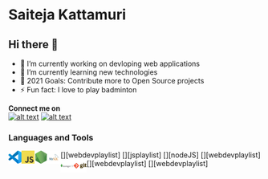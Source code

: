 # Saiteja Kattamuri

## Hi there 👋

- 🔭 I’m currently working on devloping web applications
- 🌱 I’m currently learning new technologies
- 🥅 2021 Goals: Contribute more to Open Source projects
- ⚡ Fun fact: I love to play badminton

**Connect me on**
</br>
[![alt text][1.1]][1]
[![alt text][2.1]][2]

[1.1]: https://i.imgur.com/tXSoThF.png
[2.1]:https://i.imgur.com/P3YfQoD.png
[1]: https://twitter.com/
[2]: https://www.facebook.com/kattamuri.saiteja/

### Languages and Tools

[<img align="left" alt="Visual Studio Code" width="26px" src="https://raw.githubusercontent.com/github/explore/80688e429a7d4ef2fca1e82350fe8e3517d3494d/topics/visual-studio-code/visual-studio-code.png" />][webdevplaylist]
[<img align="left" alt="JavaScript" width="26px" src="https://raw.githubusercontent.com/github/explore/80688e429a7d4ef2fca1e82350fe8e3517d3494d/topics/javascript/javascript.png" />][jsplaylist]
[<img align="left" alt="Node.js" width="26px" src="https://raw.githubusercontent.com/github/explore/80688e429a7d4ef2fca1e82350fe8e3517d3494d/topics/nodejs/nodejs.png" />][nodeJS]
[<img align="left" alt="MySQL" width="26px" src="https://raw.githubusercontent.com/github/explore/80688e429a7d4ef2fca1e82350fe8e3517d3494d/topics/mysql/mysql.png" />][webdevplaylist]
[<img align="left" alt="MongoDB" width="26px" src="https://raw.githubusercontent.com/github/explore/80688e429a7d4ef2fca1e82350fe8e3517d3494d/topics/mongodb/mongodb.png" />][webdevplaylist]
[<img align="left" alt="Git" width="26px" src="https://raw.githubusercontent.com/github/explore/80688e429a7d4ef2fca1e82350fe8e3517d3494d/topics/git/git.png" />][webdevplaylist]